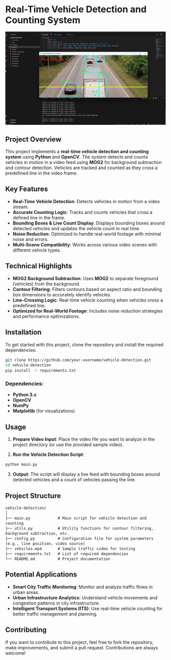 
# Real-Time Vehicle Detection and Counting System

![Project Output](https://github.com/VipinMI2024/Vehicle-Detection/blob/main/OUTPUT.png)


## Project Overview

This project implements a **real-time vehicle detection and counting system** using **Python** and **OpenCV**. The system detects and counts vehicles in motion in a video feed using **MOG2** for background subtraction and contour detection. Vehicles are tracked and counted as they cross a predefined line in the video frame.

## Key Features

* **Real-Time Vehicle Detection**: Detects vehicles in motion from a video stream.
* **Accurate Counting Logic**: Tracks and counts vehicles that cross a defined line in the frame.
* **Bounding Boxes & Live Count Display**: Displays bounding boxes around detected vehicles and updates the vehicle count in real time.
* **Noise Reduction**: Optimized to handle real-world footage with minimal noise and errors.
* **Multi-Scene Compatibility**: Works across various video scenes with different vehicle types.

## Technical Highlights

* **MOG2 Background Subtraction**: Uses **MOG2** to separate foreground (vehicles) from the background.
* **Contour Filtering**: Filters contours based on aspect ratio and bounding box dimensions to accurately identify vehicles.
* **Line-Crossing Logic**: Real-time vehicle counting when vehicles cross a predefined line.
* **Optimized for Real-World Footage**: Includes noise reduction strategies and performance optimizations.

## Installation

To get started with this project, clone the repository and install the required dependencies:

```bash
git clone https://github.com/your-username/vehicle-detection.git
cd vehicle-detection
pip install -r requirements.txt
```

### Dependencies:

* **Python 3.x**
* **OpenCV**
* **NumPy**
* **Matplotlib** (for visualizations)

## Usage

1. **Prepare Video Input**: Place the video file you want to analyze in the project directory (or use the provided sample video).

2. **Run the Vehicle Detection Script**:

```bash
python main.py
```

3. **Output**: The script will display a live feed with bounding boxes around detected vehicles and a count of vehicles passing the line.

## Project Structure

```
vehicle-detection/
│
├── main.py            # Main script for vehicle detection and counting
├── utils.py           # Utility functions for contour filtering, background subtraction, etc.
├── config.py          # Configuration file for system parameters (e.g., line position, video source)
├── vehicles.mp4       # Sample traffic video for testing
├── requirements.txt   # List of required dependencies
└── README.md          # Project documentation
```
## Potential Applications

* **Smart City Traffic Monitoring**: Monitor and analyze traffic flows in urban areas.
* **Urban Infrastructure Analytics**: Understand vehicle movements and congestion patterns in city infrastructure.
* **Intelligent Transport Systems (ITS)**: Use real-time vehicle counting for better traffic management and planning.

## Contributing

If you want to contribute to this project, feel free to fork the repository, make improvements, and submit a pull request. Contributions are always welcome!




